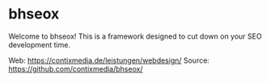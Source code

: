 # bhseox

Welcome to bhseox! This is a framework designed to cut down on your SEO development time.

Web: https://contixmedia.de/leistungen/webdesign/ 
Source: https://github.com/contixmedia/bhseox/
